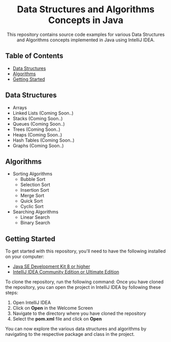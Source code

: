 <h1 align = "center">Data Structures and Algorithms Concepts in Java</h1>

<p align = "center">This repository contains source code examples for various Data Structures and Algorithms concepts implemented in Java using IntelliJ IDEA.</p> 

## Table of Contents
- [Data Structures](#data-structures)
- [Algorithms](#algorithms)
- [Getting Started](#getting-started)


## Data Structures
- Arrays
- Linked Lists (Coming Soon..)
- Stacks (Coming Soon..)
- Queues (Coming Soon..)
- Trees  (Coming Soon..)
- Heaps  (Coming Soon..)
- Hash Tables  (Coming Soon..)
- Graphs (Coming Soon..)

## Algorithms
- Sorting Algorithms
  - Bubble Sort
  - Selection Sort
  - Insertion Sort
  - Merge Sort
  - Quick Sort
  - Cyclic Sort
- Searching Algorithms
  - Linear Search
  - Binary Search
  
## Getting Started
To get started with this repository, you'll need to have the following installed on your computer:
- [Java SE Development Kit 8 or higher](https://www.oracle.com/java/technologies/javase-downloads.html)
- [IntelliJ IDEA Community Edition or Ultimate Edition](https://www.jetbrains.com/idea/download/)

To clone the repository, run the following command:
Once you have cloned the repository, you can open the project in IntelliJ IDEA by following these steps:
1. Open IntelliJ IDEA
2. Click on **Open** in the Welcome Screen
3. Navigate to the directory where you have cloned the repository
4. Select the **pom.xml** file and click on **Open**

You can now explore the various data structures and algorithms by navigating to the respective package and class in the project.
